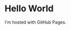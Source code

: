 <!DOCTYPE html>
<html>
<body>
  
<h1>Hello World</h1>

<p>I'm hosted with GitHub Pages.</p>

</body>
</html>
